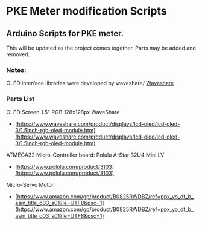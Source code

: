 # PKE Meter modification Scripts

## Arduino Scripts for PKE meter.

This will be updated as the project comes together.  Parts may be added and removed.


### Notes:
OLED interface libraries were developed by waveshare/
[Waveshare](https://waveshare.com)

### Parts List

OLED Screen 1.5" RGB 128x128px WaveShare
+ [https://www.waveshare.com/product/displays/lcd-oled/lcd-oled-3/1.5inch-rgb-oled-module.htm](https://www.waveshare.com/product/displays/lcd-oled/lcd-oled-3/1.5inch-rgb-oled-module.htm)

ATMEGA32 Micro-Controller board:
Polulu A-Star 32U4 Mini LV

+ [https://www.pololu.com/product/3103](https://www.pololu.com/product/3103)

Micro-Servo Motor
+ [https://www.amazon.com/gp/product/B0825RWDBZ/ref=ppx_yo_dt_b_asin_title_o03_s01?ie=UTF8&psc=1](https://www.amazon.com/gp/product/B0825RWDBZ/ref=ppx_yo_dt_b_asin_title_o03_s01?ie=UTF8&psc=1)


